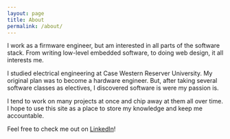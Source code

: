 ```yaml
---
layout: page
title: About
permalink: /about/
---
```


I work as a firmware engineer, but am interested in all parts of the software stack. From writing low-level embedded software, to doing web design, it all interests me.

I studied electrical engineering at Case Western Reserver University. My original plan was to become a hardware engineer. But, after taking several software classes as electives, I discovered software is were my passion is. 

I tend to work on many projects at once and chip away at them all over time. I hope to use this site as a place to store my knowledge and keep me accountable.

Feel free to check me out on [LinkedIn](https://www.linkedin.com/in/nathan-mack-6aa293140?original_referer=https%3A%2F%2Fwww.google.com%2F)!
